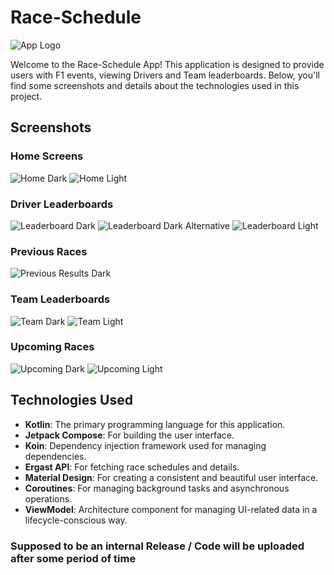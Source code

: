 # Race-Schedule

![App Logo](raceschedulelogo.png)

Welcome to the Race-Schedule App! This application is designed to provide users with F1  events, viewing Drivers and Team leaderboards. Below, you'll find some screenshots and details about the technologies used in this project.

## Screenshots

### Home Screens
![Home Dark](homedark.png)
![Home Light](homelight.png)

### Driver Leaderboards
![Leaderboard Dark](leaderboard1dark.png)
![Leaderboard Dark Alternative](leaderboard2dark.png)
![Leaderboard Light](leaderboardlight.png)

### Previous Races
![Previous Results Dark](previousdark.png)

### Team Leaderboards
![Team Dark](teamdark.png)
![Team Light](teamlight.png)

### Upcoming Races
![Upcoming Dark](upcomingdark.png)
![Upcoming Light](upcominglight.png)

## Technologies Used

- **Kotlin**: The primary programming language for this application.
- **Jetpack Compose**: For building the user interface.
- **Koin**: Dependency injection framework used for managing dependencies.
- **Ergast API**: For fetching race schedules and details.
- **Material Design**: For creating a consistent and beautiful user interface.
- **Coroutines**: For managing background tasks and asynchronous operations.
- **ViewModel**: Architecture component for managing UI-related data in a lifecycle-conscious way.

### Supposed to be an internal Release / Code will be uploaded after some period of time

